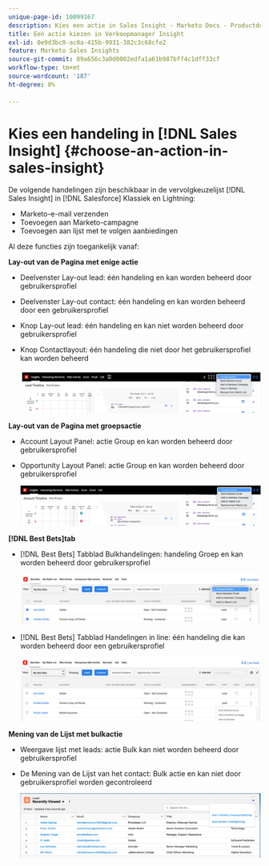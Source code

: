 ```yaml
---
unique-page-id: 10099167
description: Kies een actie in Sales Insight - Marketo Docs - Productdocumentatie
title: Een actie kiezen in Verkoopmanager Insight
exl-id: 0e9d3bc0-ac0a-415b-9931-382c3c68cfe2
feature: Marketo Sales Insights
source-git-commit: 09a656c3a0d0002edfa1a61b987bff4c1dff33cf
workflow-type: tm+mt
source-wordcount: '187'
ht-degree: 0%

---
```


# Kies een handeling in [!DNL Sales Insight] {#choose-an-action-in-sales-insight}

De volgende handelingen zijn beschikbaar in de vervolgkeuzelijst [!DNL Sales Insight] in [!DNL Salesforce] Klassiek en Lightning:

* Marketo-e-mail verzenden
* Toevoegen aan Marketo-campagne
* Toevoegen aan lijst met te volgen aanbiedingen

Al deze functies zijn toegankelijk vanaf:

**Lay-out van de Pagina met enige actie**

* Deelvenster Lay-out lead: één handeling en kan worden beheerd door gebruikersprofiel
* Deelvenster Lay-out contact: één handeling en kan worden beheerd door een gebruikersprofiel
* Knop Lay-out lead: één handeling en kan niet worden beheerd door gebruikersprofiel
* Knop Contactlayout: één handeling die niet door het gebruikersprofiel kan worden beheerd

  ![](assets/choose-an-action-in-sales-insight-1.png)

**Lay-out van de Pagina met groepsactie**

* Account Layout Panel: actie Group en kan worden beheerd door gebruikersprofiel
* Opportunity Layout Panel: actie Group en kan worden beheerd door gebruikersprofiel

  ![](assets/choose-an-action-in-sales-insight-2.png)

**[!DNL Best Bets]tab**

* [!DNL Best Bets] Tabblad Bulkhandelingen: handeling Groep en kan worden beheerd door gebruikersprofiel

  ![](assets/choose-an-action-in-sales-insight-3.png)

* [!DNL Best Bets] Tabblad Handelingen in line: één handeling die kan worden beheerd door een gebruikersprofiel

  ![](assets/choose-an-action-in-sales-insight-4.png)

**Mening van de Lijst met bulkactie**

* Weergave lijst met leads: actie Bulk kan niet worden beheerd door gebruikersprofiel
* De Mening van de Lijst van het contact: Bulk actie en kan niet door gebruikersprofiel worden gecontroleerd

  ![](assets/choose-an-action-in-sales-insight-5.png)
